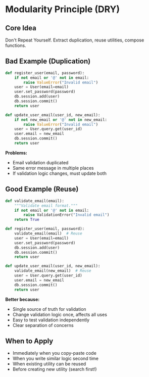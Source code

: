 # Modularity Principle (DRY)

## Core Idea
Don't Repeat Yourself. Extract duplication, reuse utilities, compose functions.

## Bad Example (Duplication)

```python
def register_user(email, password):
    if not email or '@' not in email:
        raise ValueError("Invalid email")
    user = User(email=email)
    user.set_password(password)
    db.session.add(user)
    db.session.commit()
    return user

def update_user_email(user_id, new_email):
    if not new_email or '@' not in new_email:
        raise ValueError("Invalid email")
    user = User.query.get(user_id)
    user.email = new_email
    db.session.commit()
    return user
```

**Problems:**
- Email validation duplicated
- Same error message in multiple places
- If validation logic changes, must update both

## Good Example (Reuse)

```python
def validate_email(email):
    """Validate email format."""
    if not email or '@' not in email:
        raise ValidationError("Invalid email")
    return True

def register_user(email, password):
    validate_email(email)  # Reuse
    user = User(email=email)
    user.set_password(password)
    db.session.add(user)
    db.session.commit()
    return user

def update_user_email(user_id, new_email):
    validate_email(new_email)  # Reuse
    user = User.query.get(user_id)
    user.email = new_email
    db.session.commit()
    return user
```

**Better because:**
- Single source of truth for validation
- Change validation logic once, affects all uses
- Easy to test validation independently
- Clear separation of concerns

## When to Apply

- Immediately when you copy-paste code
- When you write similar logic second time
- When existing utility can be reused
- Before creating new utility (search first!)
